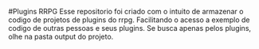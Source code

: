#Plugins RRPG
Esse repositorio foi criado com o intuito de armazenar o codigo de projetos de plugins do rrpg. Facilitando o acesso a exemplo de codigo de outras pessoas e seus plugins. 
Se busca apenas pelos plugins, olhe na pasta output do projeto. 